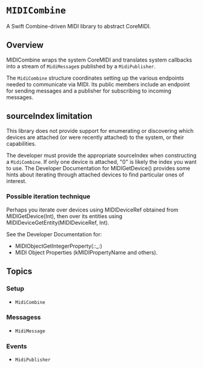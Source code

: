 # ``MIDICombine``

A Swift Combine-driven MIDI library to abstract CoreMIDI.

## Overview

MIDICombine wraps the system CoreMIDI and translates system callbacks
into a stream of ``MidiMessage``s published by a ``MidiPublisher``.

The ``MidiCombine`` structure coordinates setting up the various endpoints
needed to communicate via MIDI. Its public members include an endpoint
for sending messages and a publisher for subscribing to incoming messages.


## sourceIndex limitation

This library does not provide support for enumerating or discovering
which devices are attached (or were recently attached) to the system,
or their capabilities.

The developer must provide the appropriate sourceIndex when constructing
a ``MidiCombine``. If only one device is attached, "0" is likely the 
index you want to use. The Developer Documentation for MIDIGetDevice()
provides some hints about iterating through attached devices to find
particular ones of interest.

### Possible iteration technique

Perhaps you iterate over devices using MIDIDeviceRef obtained from
MIDIGetDevice(Int), then over its entities using
MIDIDeviceGetEntity(MIDIDeviceRef, Int).

See the Developer Documentation for:

- MIDIObjectGetIntegerProperty(_:_:_:) 
- MIDI Object Properties (kMIDIPropertyName and others).

## Topics

### Setup

- ``MidiCombine``

### Messagess

- ``MidiMessage``

### Events

- ``MidiPublisher``
